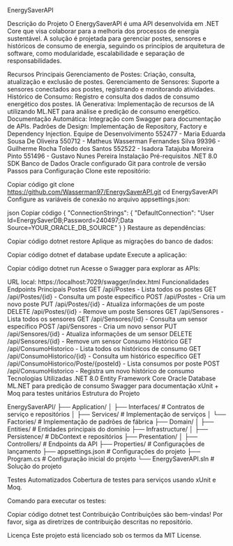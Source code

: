 EnergySaverAPI

Descrição do Projeto
O EnergySaverAPI é uma API desenvolvida em .NET Core que visa colaborar para a melhoria dos processos de energia sustentável. A solução é projetada para gerenciar postes, sensores e históricos de consumo de energia, seguindo os princípios de arquitetura de software, como modularidade, escalabilidade e separação de responsabilidades.

Recursos Principais
Gerenciamento de Postes: Criação, consulta, atualização e exclusão de postes.
Gerenciamento de Sensores: Suporte a sensores conectados aos postes, registrando e monitorando atividades.
Histórico de Consumo: Registro e consulta dos dados de consumo energético dos postes.
IA Generativa: Implementação de recursos de IA utilizando ML.NET para análise e predição de consumo energético.
Documentação Automática: Integração com Swagger para documentação de APIs.
Padrões de Design: Implementação de Repository, Factory e Dependency Injection.
Equipe de Desenvolvimento
552477 - Maria Eduarda Sousa De Oliveira
550712 - Matheus Wasserman Fernandes Silva
99396 - Guilherme Rocha Toledo dos Santos
552522 - Isadora Tatajuba Moreira Pinto
551496 - Gustavo Nunes Pereira
Instalação
Pré-requisitos
.NET 8.0 SDK
Banco de Dados Oracle configurado
Git para controle de versão
Passos para Configuração
Clone este repositório:


Copiar código
git clone https://github.com/Wasserman97/EnergySaverAPI.git
cd EnergySaverAPI
Configure as variáveis de conexão no arquivo appsettings.json:

json
Copiar código
{
  "ConnectionStrings": {
    "DefaultConnection": "User Id=EnergySaverDB;Password=240497;Data Source=YOUR_ORACLE_DB_SOURCE"
  }
}
Restaure as dependências:


Copiar código
dotnet restore
Aplique as migrações do banco de dados:


Copiar código
dotnet ef database update
Execute a aplicação:


Copiar código
dotnet run
Acesse o Swagger para explorar as APIs:

URL local: https://localhost:7029/swagger/index.html
Funcionalidades
Endpoints Principais
Postes
GET /api/Postes - Lista todos os postes
GET /api/Postes/{id} - Consulta um poste específico
POST /api/Postes - Cria um novo poste
PUT /api/Postes/{id} - Atualiza informações de um poste
DELETE /api/Postes/{id} - Remove um poste
Sensores
GET /api/Sensores - Lista todos os sensores
GET /api/Sensores/{id} - Consulta um sensor específico
POST /api/Sensores - Cria um novo sensor
PUT /api/Sensores/{id} - Atualiza informações de um sensor
DELETE /api/Sensores/{id} - Remove um sensor
Consumo Histórico
GET /api/ConsumoHistorico - Lista todos os históricos de consumo
GET /api/ConsumoHistorico/{id} - Consulta um histórico específico
GET /api/ConsumoHistorico/Poste/{posteId} - Lista consumos por poste
POST /api/ConsumoHistorico - Registra um novo histórico de consumo
Tecnologias Utilizadas
.NET 8.0
Entity Framework Core
Oracle Database
ML.NET para predição de consumo
Swagger para documentação
xUnit + Moq para testes unitários
Estrutura do Projeto

EnergySaverAPI/
├── Application/
│   ├── Interfaces/        # Contratos de serviço e repositórios
│   ├── Services/          # Implementação de serviços
│   └── Factories/         # Implementação de padrões de fábrica
├── Domain/
│   ├── Entities/          # Entidades principais do domínio
├── Infrastructure/
│   ├── Persistence/       # DbContext e repositórios
├── Presentation/
│   ├── Controllers/       # Endpoints da API
├── Properties/            # Configurações de lançamento
├── appsettings.json       # Configurações do projeto
├── Program.cs             # Configuração inicial do projeto
└── EnergySaverAPI.sln     # Solução do projeto

Testes Automatizados
Cobertura de testes para serviços usando xUnit e Moq.

Comando para executar os testes:


Copiar código
dotnet test
Contribuição
Contribuições são bem-vindas! Por favor, siga as diretrizes de contribuição descritas no repositório.

Licença
Este projeto está licenciado sob os termos da MIT License.
